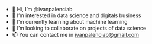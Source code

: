 - 👋 Hi, I’m @ivanpalenciab
- 👀 I’m interested in data science and digitals business
- 🌱 I’m currently learning about machine learning
- 💞️ I’m looking to collaborate on projects of data science
- 📫 You can contact me in ivanpalenciab@gmail.com 

<!---
ivanpalenciab/ivanpalenciab is a ✨ special ✨ repository because its `README.md` (this file) appears on your GitHub profile.
You can click the Preview link to take a look at your changes.
--->
